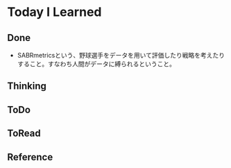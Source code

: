 # Today I Learned

## Done
- SABRmetricsという、野球選手をデータを用いて評価したり戦略を考えたりすること。すなわち人間がデータに縛られるということ。

## Thinking

## ToDo

## ToRead

## Reference
